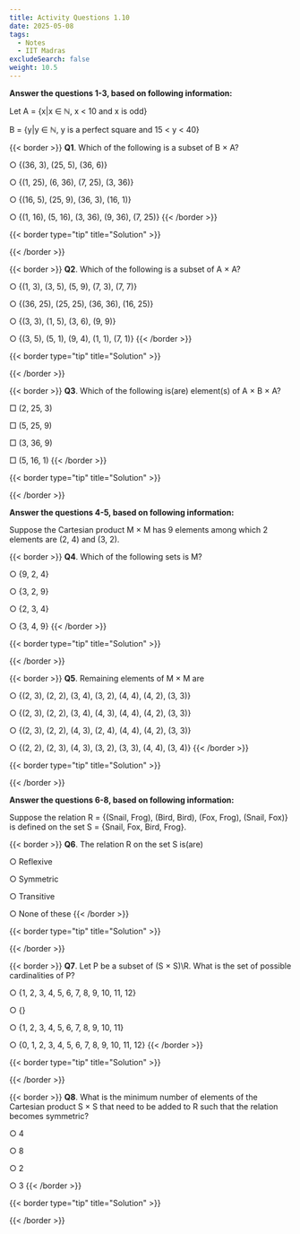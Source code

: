 ```yaml
---
title: Activity Questions 1.10
date: 2025-05-08
tags:
  - Notes 
  - IIT Madras
excludeSearch: false
weight: 10.5
---
```


**Answer the questions 1-3, based on following information:**

Let A = {x|x ∈ ℕ, x < 10 and x is odd}

B = {y|y ∈ ℕ, y is a perfect square and 15 < y < 40}

{{< border >}}
**Q1**. Which of the following is a subset of B × A?

○ {(36, 3), (25, 5), (36, 6)}

○ {(1, 25), (6, 36), (7, 25), (3, 36)}

○ {(16, 5), (25, 9), (36, 3), (16, 1)}

○ {(1, 16), (5, 16), (3, 36), (9, 36), (7, 25)}
{{< /border >}}

{{< border type="tip" title="Solution" >}}

{{< /border >}}


{{< border >}}
**Q2**. Which of the following is a subset of A × A?

○ {(1, 3), (3, 5), (5, 9), (7, 3), (7, 7)}

○ {(36, 25), (25, 25), (36, 36), (16, 25)}

○ {(3, 3), (1, 5), (3, 6), (9, 9)}

○ {(3, 5), (5, 1), (9, 4), (1, 1), (7, 1)}
{{< /border >}}

{{< border type="tip" title="Solution" >}}

{{< /border >}}


{{< border >}}
**Q3**. Which of the following is(are) element(s) of A × B × A?

□ (2, 25, 3)

□ (5, 25, 9)

□ (3, 36, 9)

□ (5, 16, 1)
{{< /border >}}

{{< border type="tip" title="Solution" >}}

{{< /border >}}

**Answer the questions 4-5, based on following information:**

Suppose the Cartesian product M × M has 9 elements among which 2 elements are (2, 4) and (3, 2).

{{< border >}}
**Q4**. Which of the following sets is M?

○ {9, 2, 4}

○ {3, 2, 9}

○ {2, 3, 4}

○ {3, 4, 9}
{{< /border >}}

{{< border type="tip" title="Solution" >}}

{{< /border >}}


{{< border >}}
**Q5**. Remaining elements of M × M are

○ {(2, 3), (2, 2), (3, 4), (3, 2), (4, 4), (4, 2), (3, 3)}

○ {(2, 3), (2, 2), (3, 4), (4, 3), (4, 4), (4, 2), (3, 3)}

○ {(2, 3), (2, 2), (4, 3), (2, 4), (4, 4), (4, 2), (3, 3)}

○ {(2, 2), (2, 3), (4, 3), (3, 2), (3, 3), (4, 4), (3, 4)}
{{< /border >}}

{{< border type="tip" title="Solution" >}}

{{< /border >}}

**Answer the questions 6-8, based on following information:**

Suppose the relation R = {(Snail, Frog), (Bird, Bird), (Fox, Frog), (Snail, Fox)} is defined on the set S = {Snail, Fox, Bird, Frog}.

{{< border >}}
**Q6**. The relation R on the set S is(are)

○ Reflexive

○ Symmetric

○ Transitive

○ None of these
{{< /border >}}

{{< border type="tip" title="Solution" >}}

{{< /border >}}


{{< border >}}
**Q7**. Let P be a subset of (S × S)\R. What is the set of possible cardinalities of P?

○ {1, 2, 3, 4, 5, 6, 7, 8, 9, 10, 11, 12}

○ {}

○ {1, 2, 3, 4, 5, 6, 7, 8, 9, 10, 11}

○ {0, 1, 2, 3, 4, 5, 6, 7, 8, 9, 10, 11, 12}
{{< /border >}}

{{< border type="tip" title="Solution" >}}

{{< /border >}}


{{< border >}}
**Q8**. What is the minimum number of elements of the Cartesian product S × S that need to be added to R such that the relation becomes symmetric?

○ 4

○ 8

○ 2

○ 3
{{< /border >}}

{{< border type="tip" title="Solution" >}}

{{< /border >}}


